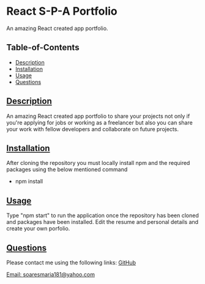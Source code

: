 # React S-P-A Portfolio
An amazing React created app portfolio.

## Table-of-Contents
* [Description](#description)
* [Installation](#installation)
* [Usage](#usage)
* [Questions](#questions)        
    
## [Description](#table-of-contents)
An amazing React created app portfolio to share your projects not only if you're applying for jobs or working as a freelancer but also you can share your work with fellow developers and collaborate on future projects.

## [Installation](#table-of-contents)
After cloning the repository you must locally install npm and the required packages using the below mentioned command
* npm install 

## [Usage](#table-of-contents)
Type "npm start" to run the application once the repository has been cloned and packages have been installed. Edit the resume and personal details and create your own porfolio.
          

## [Questions](#table-of-contents)
Please contact me using the following links:
[GitHub](https://github.com/soaresmaria)

[Email: soaresmaria181@yahoo.com](mailto:soaresmaria181@yahoo.com)
  
